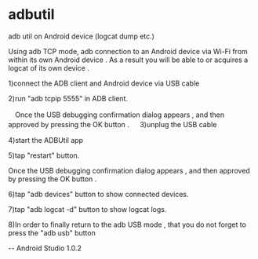 adbutil
=======

adb util on Android device (logcat dump etc.)

Using adb TCP mode, adb connection to an Android device via Wi-Fi from within its own Android device . As a result you will be able to or acquires a logcat of its own device .

1)connect the ADB client and Android device via USB cable 

2)run "adb tcpip 5555" in ADB client. 

　Once the USB debugging confirmation dialog appears , and then approved by pressing the OK button .
　
3)unplug the USB cable

4)start the ADBUtil app

5)tap "restart" button.

 Once the USB debugging confirmation dialog appears , and then approved by pressing the OK button .
 
6)tap "adb devices" button to show connected devices.

7)tap "adb logcat -d" button to show logcat logs.

8)In order to finally return to the adb USB mode , that you do not forget to press the "adb usb" button


--
Android Studio 1.0.2
